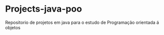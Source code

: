 # Projects-java-poo
 Repositorio de projetos em java para o estudo de Programação orientada á objetos
